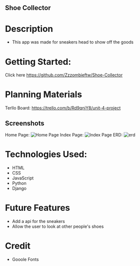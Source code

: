 ## Shoe Collector

# Description
- This app was made for sneakers head to show off the goods

# Getting Started:
Click here <https://github.com/Zzzombieftw/Shoe-Collector>

# Planning Materials
Terllo Board: <https://trello.com/b/Rd9qnjY8/unit-4-project>
## Screenshots
Home Page:
![Home Page](https://user-images.githubusercontent.com/84632326/132864713-e1e6a247-fcf4-4d4f-bd43-8a33c35c3583.png)
Index Page:
![Index Page](https://user-images.githubusercontent.com/84632326/132865249-b0c06f6c-4c7f-4b8d-980e-fa79ea5f4d36.png)
ERD:
![erd](https://user-images.githubusercontent.com/84632326/132866135-c75957cd-e005-4411-b87c-a870753628bd.png)


# Technologies Used:
- HTML
- CSS
- JavaScript
- Python
- Django

# Future Features
- Add a api for the sneakers
- Allow the user to look at other people's shoes

# Credit
- Gooole Fonts